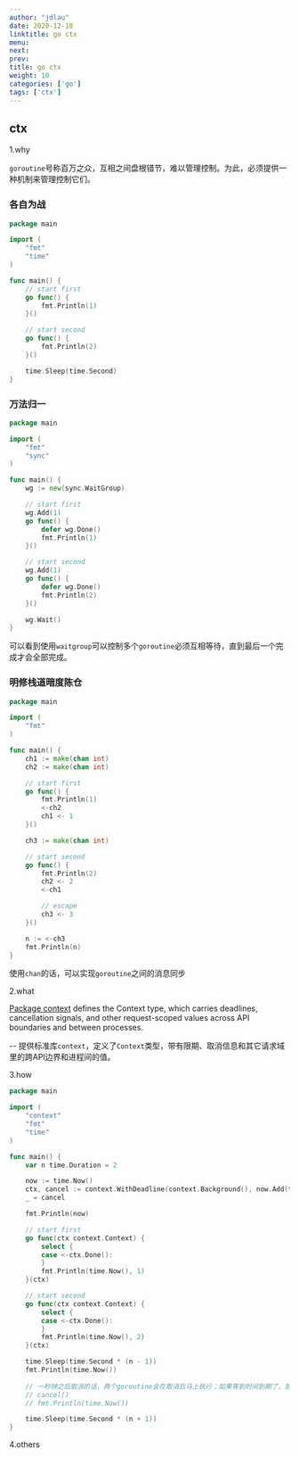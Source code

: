 ```yaml
---
author: "jdlau"
date: 2020-12-18
linktitle: go ctx
menu:
next: 
prev: 
title: go ctx
weight: 10
categories: ['go']
tags: ['ctx']
---
```


## ctx

1.why

`goroutine`号称百万之众，互相之间盘根错节，难以管理控制。为此，必须提供一种机制来管理控制它们。

### 各自为战

```go
package main

import (
    "fmt"
    "time"
)

func main() {
    // start first
    go func() {
        fmt.Println(1)
    }()

    // start second
    go func() {
        fmt.Println(2)
    }()

    time.Sleep(time.Second)
}
```

### 万法归一

```go
package main

import (
    "fmt"
    "sync"
)

func main() {
    wg := new(sync.WaitGroup)

    // start first
    wg.Add(1)
    go func() {
        defer wg.Done()
        fmt.Println(1)
    }()

    // start second
    wg.Add(1)
    go func() {
        defer wg.Done()
        fmt.Println(2)
    }()

    wg.Wait()
}

```

可以看到使用`waitgroup`可以控制多个`goroutine`必须互相等待，直到最后一个完成才会全部完成。

### 明修栈道暗度陈仓

```go
package main

import (
    "fmt"
)

func main() {
    ch1 := make(chan int)
    ch2 := make(chan int)

    // start first
    go func() {
        fmt.Println(1)
        <-ch2
        ch1 <- 1
    }()

    ch3 := make(chan int)

    // start second
    go func() {
        fmt.Println(2)
        ch2 <- 2
        <-ch1

        // escape
        ch3 <- 3
    }()

    n := <-ch3
    fmt.Println(n)
}
```

使用`chan`的话，可以实现`goroutine`之间的消息同步

2.what

[Package context](https://pkg.go.dev/context) defines the Context type, which carries deadlines, cancellation signals, and other request-scoped values across API boundaries and between processes.

-- 提供标准库`context`，定义了`Context`类型，带有限期、取消信息和其它请求域里的跨API边界和进程间的值。

3.how

```go
package main

import (
    "context"
    "fmt"
    "time"
)

func main() {
    var n time.Duration = 2

    now := time.Now()
    ctx, cancel := context.WithDeadline(context.Background(), now.Add(time.Second*n))
    _ = cancel

    fmt.Println(now)

    // start first
    go func(ctx context.Context) {
        select {
        case <-ctx.Done():
        }
        fmt.Println(time.Now(), 1)
    }(ctx)

    // start second
    go func(ctx context.Context) {
        select {
        case <-ctx.Done():
        }
        fmt.Println(time.Now(), 2)
    }(ctx)

    time.Sleep(time.Second * (n - 1))
    fmt.Println(time.Now())
 
    // 一秒钟之后取消的话，两个goroutine会在取消后马上执行；如果等到时间到期了，就会在两秒后执行；
    // cancel()
    // fmt.Println(time.Now())

    time.Sleep(time.Second * (n + 1))
}
```

4.others
